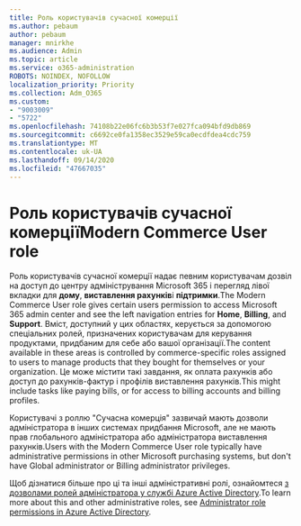 ```yaml
---
title: Роль користувачів сучасної комерції
ms.author: pebaum
author: pebaum
manager: mnirkhe
ms.audience: Admin
ms.topic: article
ms.service: o365-administration
ROBOTS: NOINDEX, NOFOLLOW
localization_priority: Priority
ms.collection: Adm_O365
ms.custom:
- "9003009"
- "5722"
ms.openlocfilehash: 74108b22e06fc6b3b53f7e027fca094bfd9db869
ms.sourcegitcommit: c6692ce0fa1358ec3529e59ca0ecdfdea4cdc759
ms.translationtype: MT
ms.contentlocale: uk-UA
ms.lasthandoff: 09/14/2020
ms.locfileid: "47667035"
---
```

# <a name="modern-commerce-user-role"></a><span data-ttu-id="efd6b-102">Роль користувачів сучасної комерції</span><span class="sxs-lookup"><span data-stu-id="efd6b-102">Modern Commerce User role</span></span>

<span data-ttu-id="efd6b-103">Роль користувачів сучасної комерції надає певним користувачам дозвіл на доступ до центру адміністрування Microsoft 365 і перегляд лівої вкладки для **дому**, **виставлення рахунків**і **підтримки**.</span><span class="sxs-lookup"><span data-stu-id="efd6b-103">The Modern Commerce User role gives certain users permission to access Microsoft 365 admin center and see the left navigation entries for **Home**, **Billing**, and **Support**.</span></span> <span data-ttu-id="efd6b-104">Вміст, доступний у цих областях, керується за допомогою спеціальних ролей, призначених користувачам для керування продуктами, придбаним для себе або вашої організації.</span><span class="sxs-lookup"><span data-stu-id="efd6b-104">The content available in these areas is controlled by commerce-specific roles assigned to users to manage products that they bought for themselves or your organization.</span></span> <span data-ttu-id="efd6b-105">Це може містити такі завдання, як оплата рахунків або доступ до рахунків-фактур і профілів виставлення рахунків.</span><span class="sxs-lookup"><span data-stu-id="efd6b-105">This might include tasks like paying bills, or for access to billing accounts and billing profiles.</span></span>

<span data-ttu-id="efd6b-106">Користувачі з роллю "Сучасна комерція" зазвичай мають дозволи адміністратора в інших системах придбання Microsoft, але не мають прав глобального адміністратора або адміністратора виставлення рахунків.</span><span class="sxs-lookup"><span data-stu-id="efd6b-106">Users with the Modern Commerce User role typically have administrative permissions in other Microsoft purchasing systems, but don't have Global administrator or Billing administrator privileges.</span></span>

<span data-ttu-id="efd6b-107">Щоб дізнатися більше про ці та інші адміністративні ролі, ознайомтеся [з дозволами ролей адміністратора у службі Azure Active Directory](https://docs.microsoft.com/azure/active-directory/users-groups-roles/directory-assign-admin-roles#modern-commerce-administrator).</span><span class="sxs-lookup"><span data-stu-id="efd6b-107">To learn more about this and other administrative roles, see [Administrator role permissions in Azure Active Directory](https://docs.microsoft.com/azure/active-directory/users-groups-roles/directory-assign-admin-roles#modern-commerce-administrator).</span></span>